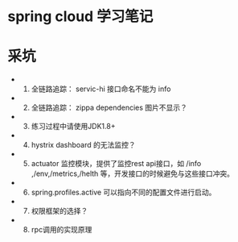 # spring cloud 学习笔记




# 采坑

- 1. 全链路追踪： servic-hi 接口命名不能为 info
- 2. 全链路追踪： zippa dependencies 图片不显示？
- 3. 练习过程中请使用JDK1.8+
- 4. hystrix dashboard 的无法监控？
- 5. actuator 监控模块，提供了监控rest api接口，如 /info ,/env,/metrics,/helth 等，开发接口的时候避免与这些接口冲突。
- 6. spring.profiles.active 可以指向不同的配置文件进行启动。
- 7. 权限框架的选择？
- 8. rpc调用的实现原理 

